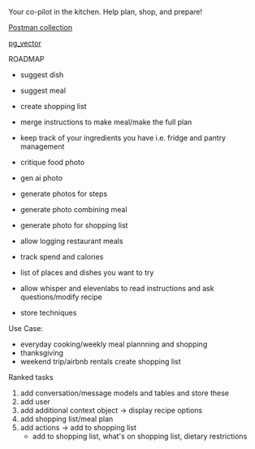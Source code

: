 Your co-pilot in the kitchen. Help plan, shop, and prepare!

[Postman collection](https://alec0xffffff.postman.co/workspace/Sous~31051643-2570-4176-bbd4-74c1136cdd66/collection/11148794-5575b62e-c7f2-4a3f-ae9f-618cbb59233f?action=share&creator=11148794)


[pg_vector](https://github.com/pgvector/pgvector)


ROADMAP
- suggest dish
- suggest meal
- create shopping list
- merge instructions to make meal/make the full plan
- keep track of your ingredients you have i.e. fridge and pantry management
- critique food photo
- gen ai photo
- generate photos for steps
- generate photo combining meal
- generate photo for shopping list

- allow logging restaurant meals
- track spend and calories
- list of places and dishes you want to try
- allow whisper and elevenlabs to read instructions and ask questions/modify recipe
- store techniques

Use Case:
- everyday cooking/weekly meal plannning and shopping
- thanksgiving
- weekend trip/airbnb rentals create shopping list


Ranked tasks
1. add conversation/message models and tables and store these
2. add user
3. add additional context object -> display recipe options
4. add shopping list/meal plan
5. add actions -> add to shopping list
   - add to shopping list, what's on shopping list, dietary restrictions
